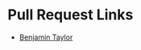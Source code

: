 # Pull Request Links

- [Benjamin Taylor](https://github.com/amansharma96/aman-StoryTime_SER316_FALL2022_B/pull/1)